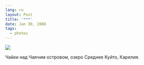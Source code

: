 ```yaml
---
lang: ru
layout: Post
title: '***'
date: Jan 30, 2008
tags:
  - photos
---
```


![](photo://Sapegin_Artem_20D_2007-07-12_404-0448)

Чайки над Чаячим островом, озеро Среднее Куйто, Карелия.
